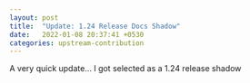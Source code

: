 ```yaml
---
layout: post
title:  "Update: 1.24 Release Docs Shadow"
date:   2022-01-08 20:37:41 +0530
categories: upstream-contribution
---
```


A very quick update...
I got selected as a 1.24 release shadow
